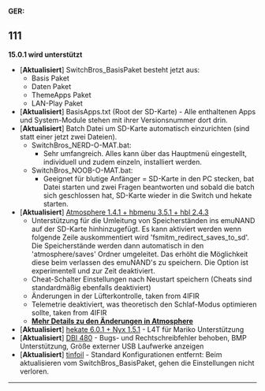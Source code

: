 #### **GER**:
## 111
**15.0.1 wird unterstützt**

* [**Aktualisiert**] SwitchBros_BasisPaket besteht jetzt aus:
    * Basis Paket
    * Daten Paket
    * ThemeApps Paket
    * LAN-Play Paket
* [**Aktualisiert**] BasisApps.txt (Root der SD-Karte) - Alle enthaltenen Apps und System-Module stehen mit ihrer Versionsnummer dort drin.
* [**Aktualisiert**] Batch Datei um SD-Karte automatisch einzurichten (sind statt einer jetzt zwei Dateien).
    * SwitchBros_NERD-O-MAT.bat:
      * Sehr umfangreich. Alles kann über das Hauptmenü eingestellt, individuell und zudem einzeln, installiert werden.
    * SwitchBros_NOOB-O-MAT.bat:
      * Geeignet für blutige Anfänger = SD-Karte in den PC stecken, bat Datei starten und zwei Fragen beantworten und sobald die batch sich geschlossen hat, SD-Karte wieder in die Switch und hekate starten.
* [**Aktualisiert**] [Atmosphere 1.4.1 + hbmenu 3.5.1 + hbl 2.4.3 ](https://github.com/Switch-Bros/SwitchBros-O-sphere)
    * Unterstützung für die Umleitung von Speicherständen ins emuNAND auf der SD-Karte hinhinzugefügt. Es kann aktiviert werden wenn folgende Zeile auskommentiert wird 'fsmitm_redirect_saves_to_sd'. Die Speicherstände werden dann automatisch in den 'atmosphere/saves' Ordner umgeleitet. Das erhöht die Möglichkeit diese beim verlassen des emuNAND's zu speichern. Die Option ist experimentell und zur Zeit deaktiviert.
    * Cheat-Schalter Einstellungen nach Neustart speichern (Cheats sind standardmäßig ebenfalls deaktiviert)
    * Änderungen in der Lüfterkontrolle, taken from 4IFIR
    * Telemetrie deaktiviert, was theoretisch den Schlaf-Modus optimieren sollte, taken from 4IFIR
    * [**Mehr Details zu den Änderungen in Atmosphere**](https://github.com/Atmosphere-NX/Atmosphere/releases)
* [**Aktualisiert**] [hekate 6.0.1 + Nyx 1.5.1](https://github.com/CTCaer/hekate) - L4T für Mariko Unterstützung
* [**Aktualisiert**] [DBI 480](https://github.com/rashevskyv/dbi/releases) - Bugs- und Rechtschreibfehler behoben, BMP Unterstützung, Größe externer USB Laufwerke anzeigen
* [**Aktualisiert**] [tinfoil](https://tinfoil.io/Download#download) - Standard Konfigurationen entfernt: Beim aktualisieren vom SwitchBros_BasisPaket, gehen die Einstellungen nicht verloren.
----